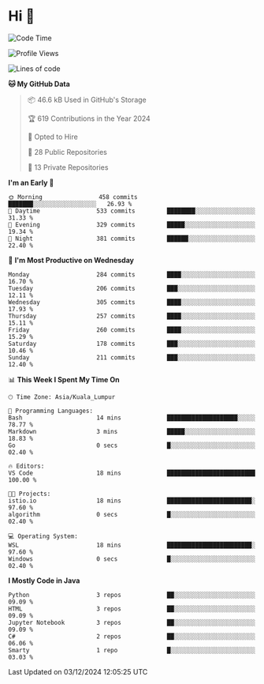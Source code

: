 <h1>Hi 👋</h1>

<!--START_SECTION:waka-->
![Code Time](http://img.shields.io/badge/Code%20Time-801%20hrs%2059%20mins-blue)

![Profile Views](http://img.shields.io/badge/Profile%20Views-0-blue)

![Lines of code](https://img.shields.io/badge/From%20Hello%20World%20I%27ve%20Written-1.3%20million%20lines%20of%20code-blue)

**🐱 My GitHub Data** 

> 📦 46.6 kB Used in GitHub's Storage 
 > 
> 🏆 619 Contributions in the Year 2024
 > 
> 💼 Opted to Hire
 > 
> 📜 28 Public Repositories 
 > 
> 🔑 13 Private Repositories 
 > 
**I'm an Early 🐤** 

```text
🌞 Morning                458 commits         ███████░░░░░░░░░░░░░░░░░░   26.93 % 
🌆 Daytime                533 commits         ████████░░░░░░░░░░░░░░░░░   31.33 % 
🌃 Evening                329 commits         █████░░░░░░░░░░░░░░░░░░░░   19.34 % 
🌙 Night                  381 commits         ██████░░░░░░░░░░░░░░░░░░░   22.40 % 
```
📅 **I'm Most Productive on Wednesday** 

```text
Monday                   284 commits         ████░░░░░░░░░░░░░░░░░░░░░   16.70 % 
Tuesday                  206 commits         ███░░░░░░░░░░░░░░░░░░░░░░   12.11 % 
Wednesday                305 commits         ████░░░░░░░░░░░░░░░░░░░░░   17.93 % 
Thursday                 257 commits         ████░░░░░░░░░░░░░░░░░░░░░   15.11 % 
Friday                   260 commits         ████░░░░░░░░░░░░░░░░░░░░░   15.29 % 
Saturday                 178 commits         ███░░░░░░░░░░░░░░░░░░░░░░   10.46 % 
Sunday                   211 commits         ███░░░░░░░░░░░░░░░░░░░░░░   12.40 % 
```


📊 **This Week I Spent My Time On** 

```text
🕑︎ Time Zone: Asia/Kuala_Lumpur

💬 Programming Languages: 
Bash                     14 mins             ████████████████████░░░░░   78.77 % 
Markdown                 3 mins              █████░░░░░░░░░░░░░░░░░░░░   18.83 % 
Go                       0 secs              █░░░░░░░░░░░░░░░░░░░░░░░░   02.40 % 

🔥 Editors: 
VS Code                  18 mins             █████████████████████████   100.00 % 

🐱‍💻 Projects: 
istio.io                 18 mins             ████████████████████████░   97.60 % 
algorithm                0 secs              █░░░░░░░░░░░░░░░░░░░░░░░░   02.40 % 

💻 Operating System: 
WSL                      18 mins             ████████████████████████░   97.60 % 
Windows                  0 secs              █░░░░░░░░░░░░░░░░░░░░░░░░   02.40 % 
```

**I Mostly Code in Java** 

```text
Python                   3 repos             ██░░░░░░░░░░░░░░░░░░░░░░░   09.09 % 
HTML                     3 repos             ██░░░░░░░░░░░░░░░░░░░░░░░   09.09 % 
Jupyter Notebook         3 repos             ██░░░░░░░░░░░░░░░░░░░░░░░   09.09 % 
C#                       2 repos             ██░░░░░░░░░░░░░░░░░░░░░░░   06.06 % 
Smarty                   1 repo              █░░░░░░░░░░░░░░░░░░░░░░░░   03.03 % 
```




 Last Updated on 03/12/2024 12:05:25 UTC
<!--END_SECTION:waka-->
